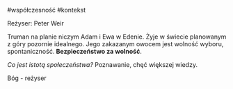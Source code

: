 #współczesność #kontekst

Reżyser: Peter Weir

Truman na planie niczym Adam i Ewa w Edenie. Żyje w świecie planowanym z góry pozornie idealnego. Jego zakazanym owocem jest wolność wyboru, spontaniczność. **Bezpieczeństwo za wolność**. 

*Co jest istotą społeczeństwa?*
	Poznawanie, chęć większej wiedzy.

Bóg - reżyser